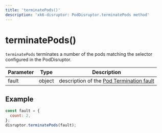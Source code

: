 ```yaml
---
title: 'terminatePods()'
description: 'xk6-disruptor: PodDisruptor.terminatePods method'
---
```


# terminatePods()

`terminatePods` terminates a number of the pods matching the selector configured in the PodDisruptor.

| Parameter | Type   | Description                                                                                                                              |
| --------- | ------ | ---------------------------------------------------------------------------------------------------------------------------------------- |
| fault     | object | description of the [Pod Termination fault](https://grafana.com/docs/k6/<K6_VERSION>/javascript-api/xk6-disruptor/faults/pod-termination) |

## Example

<!-- eslint-skip -->

```javascript
const fault = {
  count: 2,
};
disruptor.terminatePods(fault);
```
